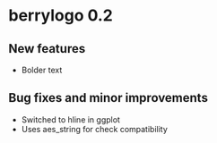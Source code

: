 # berrylogo 0.2

## New features
* Bolder text

## Bug fixes and minor improvements
* Switched to hline in ggplot
* Uses aes_string for check compatibility
